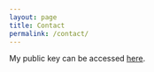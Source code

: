 ```yaml
---
layout: page
title: Contact
permalink: /contact/
---
```


<!--  -->
<!-- Adopted from http://www.grall.name/posts/1/onlineTools_obfuscation.html -->
<!--  -->
<script language="Javascript" type="text/Javascript">
    function decrypt(origin, size, key, word) {
      var s = 0
      for (var i = 0; i < key.length; i++) {
        s = s + key.charCodeAt(i)
      }
      var pos = 0
      var first = s % word.length
      var prefix = ''
      var suffix = ''
      for (var i = 0; i < word.length - first; i++) {
        suffix = suffix + String.fromCharCode((word.charCodeAt(i) + size - key.charCodeAt(pos)) % size+ origin)
        pos = (pos + 1) % key.length
      }
      for (var i = word.length - first; i < word.length; i++) {
        prefix = prefix + String.fromCharCode((word.charCodeAt(i) + size - key.charCodeAt(pos)) % size + origin)
        pos = (pos + 1) % key.length
      }
      var d = prefix + suffix
      return d;
    };

    var orig1 = 38, orig2 = 44;
    var size1 = 84, size2 = 83;
    var key1 = "mone" + "yint" + "heba" + "nana" + "stand";
    var key2 = "par" + "esh" + "aan";
    var word1 = "[^hm" + "oPf_" + "YS(L" + "mLb\\" + "d(Jc" + "Wa^g";
    var word2 = "ZU[y[" + "VCK[r" + "EbSdJ" + "TGZYP";

    document.write("For official purposes, please use: " + decrypt(orig1,size1,key1,word1) + "<br>" +
                   "For personal purposes, please use: " + decrypt(orig2,size2,key2,word2))

</script>

My public key can be accessed <a href="../public.asc">here</a>.